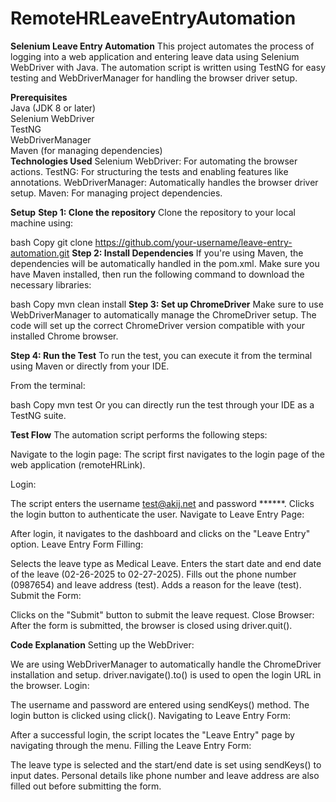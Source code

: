 # RemoteHRLeaveEntryAutomation

**Selenium Leave Entry Automation**
This project automates the process of logging into a web application and entering leave data using Selenium WebDriver with Java. The automation script is written using TestNG for easy testing and WebDriverManager for handling the browser driver setup.

**Prerequisites**</br>
Java (JDK 8 or later) </br>
Selenium WebDriver</br>
TestNG</br>
WebDriverManager</br>
Maven (for managing dependencies)</br>
**Technologies Used**
Selenium WebDriver: For automating the browser actions.
TestNG: For structuring the tests and enabling features like annotations.
WebDriverManager: Automatically handles the browser driver setup.
Maven: For managing project dependencies.

**Setup**
**Step 1: Clone the repository**
Clone the repository to your local machine using:

bash
Copy
git clone https://github.com/your-username/leave-entry-automation.git
**Step 2: Install Dependencies**
If you're using Maven, the dependencies will be automatically handled in the pom.xml. Make sure you have Maven installed, then run the following command to download the necessary libraries:

bash
Copy
mvn clean install
**Step 3: Set up ChromeDriver**
Make sure to use WebDriverManager to automatically manage the ChromeDriver setup. The code will set up the correct ChromeDriver version compatible with your installed Chrome browser.

**Step 4: Run the Test**
To run the test, you can execute it from the terminal using Maven or directly from your IDE.

From the terminal:

bash
Copy
mvn test
Or you can directly run the test through your IDE as a TestNG suite.

**Test Flow**
The automation script performs the following steps:

Navigate to the login page: The script first navigates to the login page of the web application (remoteHRLink).

Login:

The script enters the username test@akij.net and password ******.
Clicks the login button to authenticate the user.
Navigate to Leave Entry Page:

After login, it navigates to the dashboard and clicks on the "Leave Entry" option.
Leave Entry Form Filling:

Selects the leave type as Medical Leave.
Enters the start date and end date of the leave (02-26-2025 to 02-27-2025).
Fills out the phone number (0987654) and leave address (test).
Adds a reason for the leave (test).
Submit the Form:

Clicks on the "Submit" button to submit the leave request.
Close Browser: After the form is submitted, the browser is closed using driver.quit().

**Code Explanation**
Setting up the WebDriver:

We are using WebDriverManager to automatically handle the ChromeDriver installation and setup.
driver.navigate().to() is used to open the login URL in the browser.
Login:

The username and password are entered using sendKeys() method.
The login button is clicked using click().
Navigating to Leave Entry Form:

After a successful login, the script locates the "Leave Entry" page by navigating through the menu.
Filling the Leave Entry Form:

The leave type is selected and the start/end date is set using sendKeys() to input dates.
Personal details like phone number and leave address are also filled out before submitting the form.
